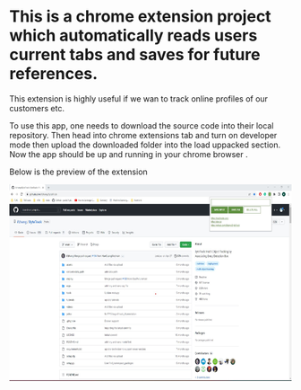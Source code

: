# This is a chrome extension project which automatically reads users current tabs and saves for future references.
This extension is highly useful if we wan to track online profiles of our customers etc.

To use this app, one needs to download the source code into their local repository. Then head into chrome extensions tab and turn on developer mode then upload the downloaded folder into the load uppacked section. Now the app should be up and running in your chrome browser .


Below is the preview of the extension
<p align="center">
  <img src="https://github.com/dheerajvarma24/chrome_extension_for_leads_tab_tracker/blob/master/leads_tracker_1.jpg" height="350" width="550" title="executed state">
</p>

